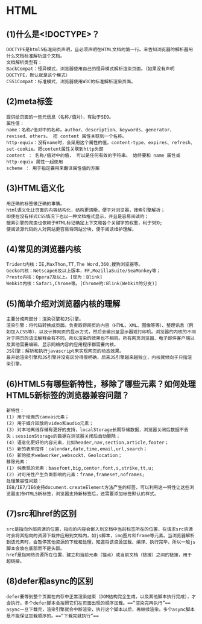 HTML
===
(1)什么是<!DOCTYPE>？
---
    DOCTYPE是html5标准网页声明，且必须声明在HTML文档的第一行。来告知浏览器的解析器用什么文档标准解析这个文档。
    文档解析类型有：
    BackCompat：怪异模式，浏览器使用自己的怪异模式解析渲染页面。（如果没有声明DOCTYPE，默认就是这个模式）
    CSS1Compat：标准模式，浏览器使用W3C的标准解析渲染页面。

(2)meta标签
---
    提供给页面的一些元信息（名称/值对），有助于SEO。
    属性值：
    name：名称/值对中的名称。author、description、keywords、generator、revised、others。 把 content 属性关联到一个名称。
    http-equiv：没有name时，会采用这个属性的值。content-type、expires、refresh、set-cookie。把content属性关联到http头部
    content ： 名称/值对中的值， 可以是任何有效的字符串。 始终要和 name 属性或 http-equiv 属性一起使用
    scheme ： 用于指定要用来翻译属性值的方案

(3)HTML语义化
---
    用正确的标签做正确的事情。
    html语义化让页面的内容结构化，结构更清晰，便于对浏览器，搜索引擎解析；
    即使在没有样式CSS情况下也以一种文档格式显示，并且是容易阅读的；
    搜索引擎的爬虫也依赖于HTML标记确定上下文和各个关键字的权重，利于SEO;
    使阅读源代码的人对网站更容易将网站分块，便于阅读维护理解。

(4)常见的浏览器内核
---
    Trident内核：IE,MaxThon,TT,The Word,360,搜狗浏览器等。
    Gecko内核：Netscape6及以上版本，FF,MozillaSuite/SeaMonkey等；
    Presto内核：Opera7及以上。[现为：Blink]
    Webkit内核：Safari,Chrome等。[Chrome的:Blink(Webkit的分支)]

(5)简单介绍对浏览器内核的理解
---
    主要分成两部分：渲染引擎和JS引擎。
    渲染引擎：将代码转换成页面。负责取得网页的内容（HTML、XML、图像等等）、整理讯息（例如加入CSS等）、以及计算网页的显示方式，然后会输出至显示器或打印机。浏览器的内核的不同对于网页的语法解释会有不同，所以渲染的效果也不相同。所有网页浏览器、电子邮件客户端以及其他需要编辑、显示网络内容的应用程序都需要内核。
    JS引擎：解析和执行javascript来实现网页的动态效果。
    最开始渲染引擎和JS引擎并没有区分得很明确，后来JS引擎越来越独立，内核就倾向于只指渲染引擎。
(6)HTML5有哪些新特性，移除了哪些元素？如何处理HTML5新标签的浏览器兼容问题？
---

    新特性：
    (1) 用于绘画的canvas元素；
    (2) 用于媒介回放的video和audio元素；
    (3) 对本地离线存储有更好的支持，localStorage长期存储数据，浏览器关闭后数据不丢失；sessionStorage的数据在浏览器关闭后自动删除；
    (4) 语意化更好的内容元素，比如header,nav,section,article,footer；
    (5) 新的表单控件：calendar,date,time,email,url,search；
    (6) 新的技术webworker,websockt、Geolocation；
    移除元素：
    (1) 纯表现的元素：basefont,big,center,font,s,strike,tt,u;
    (2) 对可用性产生负面影响的元素：frame,frameset,noframes;
    处理兼容性问题：
    IE8/IE7/IE6支持document.createElement方法产生的标签，可以利用这一特性让这些浏览器支持HTML5新标签，浏览器支持新标签后，还需要添加标签默认的样式。

(7)src和href的区别
---
    src是指向外部资源的位置，指向的内容会嵌入到文档中当前标签所在的位置，在请求src资源时会将其指向的资源下载并应用到文档内，如js脚本，img图片和frame等元素。当浏览器解析到该元素时，会暂停其他资源的下载和处理，知道将该资源加载、编译、执行完毕，所以一般js脚本会放在底部而不是头部。
    href是指网络资源所在位置，建立和当前元素（锚点）或当前文档（链接）之间的链接，用于超链接。

(8)defer和async的区别
---
    defer要等到整个页面在内存中正常渲染结束（DOM结构完全生成，以及其他脚本执行完成），才会执行。多个defer脚本会按照它们在页面出现的顺序加载。==“渲染完再执行”==
    async一旦下载完，渲染引擎就会中断渲染，执行这个脚本以后，再继续渲染。多个async脚本是不能保证加载顺序的。==“下载完就执行”==
